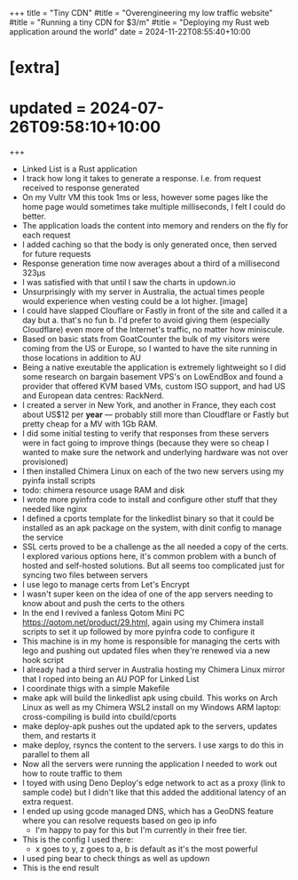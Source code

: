 +++
title = "Tiny CDN"
#title = "Overengineering my low traffic website"
#title = "Running a tiny CDN for $3/m"
#title = "Deploying my Rust web application around the world"
date = 2024-11-22T08:55:40+10:00

# [extra]
# updated = 2024-07-26T09:58:10+10:00
+++

- Linked List is a Rust application
- I track how long it takes to generate a response. I.e. from request received to response generated
- On my Vultr VM this took 1ms or less, however some pages like the home page would sometimes take multiple milliseconds, I felt I could do better.
- The application loads the content into memory and renders on the fly for each request
- I added caching so that the body is only generated once, then served for future requests
- Response generation time now averages about a third of a millisecond 323µs
- I was satisfied with that until I saw the charts in updown.io
- Unsurprisingly with my server in Australia, the actual times people would experience when
  vesting could be a lot higher. [image]
- I could have slapped Clouflare or Fastly in front of the site and called it a day but
  a. that's no fun
  b. I'd prefer to avoid giving them (especially Cloudflare) even more of the Internet's
     traffic, no matter how miniscule.
- Based on basic stats from GoatCounter the bulk of my visitors were coming from the US
  or Europe, so I wanted to have the site running in those locations in addition to AU
- Being a native exeutable the application is extremely lightweight so I did some
  research on bargain basement VPS's on LowEndBox and found a provider that offered
  KVM based VMs, custom ISO support, and had US and European data centres: RackNerd.
- I created a server in New York, and another in France, they each cost about US$12 per **year** — probably still more than Cloudflare or Fastly but pretty cheap for a MV with 1Gb RAM.
- I did some initial testing to verify that responses from these servers were in fact going to improve things (because they were so cheap I wanted to make sure the network and underlying hardware was not over provisioned)
- I then installed Chimera Linux on each of the two new servers using my pyinfa install scripts
- todo: chimera resource usage RAM and disk
- I wrote more pyinfra code to install and configure other stuff that they needed like nginx
- I defined a cports template for the linkedlist binary so that it could be installed as an apk package on the system, with dinit config to manage the service
- SSL certs proved to be a challenge as the all needed a copy of the certs. I explored various options here, it's common problem with a bunch of hosted and self-hosted solutions. But all seems too complicated just for syncing two files between servers
- I use lego to manage certs from Let's Encrypt
- I wasn't super keen on the idea of one of the app servers needing to know about and push the certs to the others
- In the end I revived a fanless Qotom Mini PC https://qotom.net/product/29.html, again using my Chimera install scripts to set it up followed by more
  pyinfra code to configure it
- This machine is in my home is responsible for managing the certs with lego and pushing out updated files when they're renewed via a new hook script
- I already had a third server in Australia hosting my Chimera Linux mirror that I roped into being an AU POP for Linked List
- I coordinate thigs with a simple Makefile
- make apk will build the linkedlist apk using cbuild. This works on Arch Linux as well as my Chimera WSL2 install on my Windows ARM laptop: cross-compiling is build into cbuild/cports
- make deploy-apk pushes out the updated apk to the servers, updates them, and restarts it
- make deploy, rsyncs the content to the servers. I use xargs to do this in parallel to them all
- Now all the servers were running the application I needed to work out how to route traffic to them
- I toyed with using Deno Deploy's edge network to act as a proxy (link to sample code) but I didn't like that this added the additional latency of an extra request.
- I ended up using gcode managed DNS, which has a GeoDNS feature where you can resolve requests based on geo ip info
  - I'm happy to pay for this but I'm currently in their free tier.
- This is the config I used there:
    - x goes to y, z goes to a, b is default as it's the most powerful
- I used ping bear to check things as well as updown
- This is the end result

